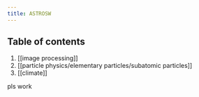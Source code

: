 ```yaml
---
title: ASTROSW
---
```


## Table of contents
1.  [[image processing]]
2.  [[particle physics/elementary particles/subatomic particles]]
3. [[climate]]

pls work



